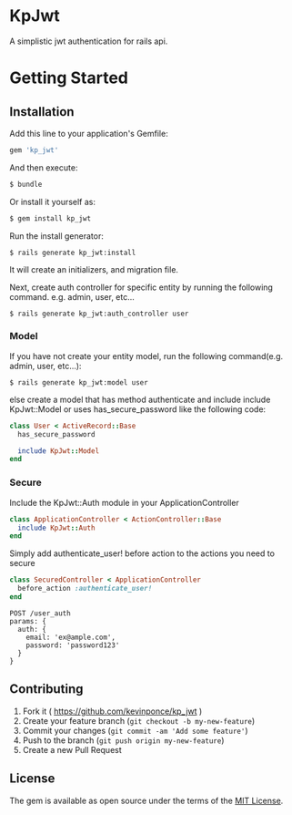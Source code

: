 # KpJwt
A simplistic jwt authentication for rails api.

# Getting Started

## Installation
Add this line to your application's Gemfile:

```ruby
gem 'kp_jwt'
```

And then execute:
```bash
$ bundle
```

Or install it yourself as:
```bash
$ gem install kp_jwt
```

Run the install generator:
```
$ rails generate kp_jwt:install
```

It will create an initializers, and migration file.

Next, create auth controller for specific entity by running the following command. e.g. admin, user, etc...

```
$ rails generate kp_jwt:auth_controller user
```

### Model
If you have not create your entity model, run the following command(e.g. admin, user, etc...):
```
$ rails generate kp_jwt:model user
```
else create a model that has method authenticate and include include KpJwt::Model or uses has_secure_password like the following code:
```ruby
class User < ActiveRecord::Base
  has_secure_password

  include KpJwt::Model
end
```

### Secure
Include the KpJwt::Auth module in your ApplicationController
```ruby
class ApplicationController < ActionController::Base
  include KpJwt::Auth
end
```

Simply add authenticate_user! before action to the actions you need to secure
```ruby
class SecuredController < ApplicationController
  before_action :authenticate_user!
end
```

```
POST /user_auth
params: {
  auth: {
    email: 'ex@ample.com',
    password: 'password123'
  }
}
```

## Contributing

1. Fork it ( https://github.com/kevinponce/kp_jwt )
2. Create your feature branch (`git checkout -b my-new-feature`)
3. Commit your changes (`git commit -am 'Add some feature'`)
4. Push to the branch (`git push origin my-new-feature`)
5. Create a new Pull Request

## License
The gem is available as open source under the terms of the [MIT License](http://opensource.org/licenses/MIT).
